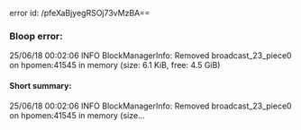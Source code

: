 error id: /pfeXaBjyegRSOj73vMzBA==
### Bloop error:

25/06/18 00:02:06 INFO BlockManagerInfo: Removed broadcast_23_piece0 on hpomen:41545 in memory (size: 6.1 KiB, free: 4.5 GiB)
#### Short summary: 

25/06/18 00:02:06 INFO BlockManagerInfo: Removed broadcast_23_piece0 on hpomen:41545 in memory (size...